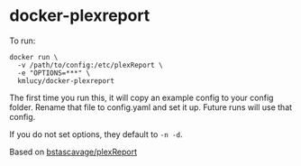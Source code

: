 # docker-plexreport

To run:
```
docker run \
  -v /path/to/config:/etc/plexReport \
  -e "OPTIONS=***" \
  kmlucy/docker-plexreport
```
The first time you run this, it will copy an example config to your config folder. Rename that file to config.yaml and set it up. Future runs will use that config.

If you do not set options, they default to `-n -d`.

Based on [bstascavage/plexReport](https://github.com/bstascavage/plexReport)
